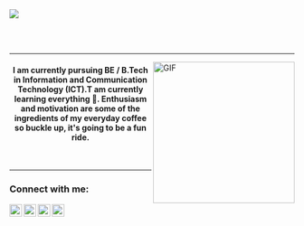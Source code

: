 <img align="center" src="https://readme-typing-svg.herokuapp.com?color=0d8eceF&size=30&center=true&vCenter=true&width=550&height=70&lines=Hey+There+👋,+I'm+Kushal+Mehta;+An+Open+Source+Enthusiast+☀;Frontend+Web+Developer+💻;Loves+To+Build+Projects+🛠;A+Problem+Solver+🕵;">
</p>
<br>
<br>
<hr/>

<img align="right" alt="GIF" src="https://media.giphy.com/media/3o85xsz5nqVjzphbZC/giphy.gif" width="250" height="250" />

<p align="center">
  

<h4 align="center">I am currently pursuing BE / B.Tech in Information and Communication Technology (ICT).T am currently learning everything 🤣. Enthusiasm and motivation are some of the ingredients of my everyday coffee so buckle up, it's going to be a fun ride.</h4>
<br>
<hr/>

### Connect with me:


<a href="https://www.youtube.com/watch?v=dQw4w9WgXcQ"><img align="left" alt="codeSTACKr | YouTube" width="22px" src="https://cdn.jsdelivr.net/npm/simple-icons@v3/icons/youtube.svg" /></a>
<a href="https://twitter.com/PixeNKushal"><img align="left" alt="codeSTACKr | Twitter" width="22px" src="https://cdn.jsdelivr.net/npm/simple-icons@v3/icons/twitter.svg" /></a>
<a href="https://www.linkedin.com/in/kushal-mehta-3756b4215"><img align="left" alt="codeSTACKr | LinkedIn" width="22px" src="https://cdn.jsdelivr.net/npm/simple-icons@v3/icons/linkedin.svg" /></a>
<a href="https://instagram.com/_kushal.mehta_?utm_medium=copy_link"><img align="left" alt="codeSTACKr | Instagram" width="22px" src="https://cdn.jsdelivr.net/npm/simple-icons@v3/icons/instagram.svg" /></a>
<br />
